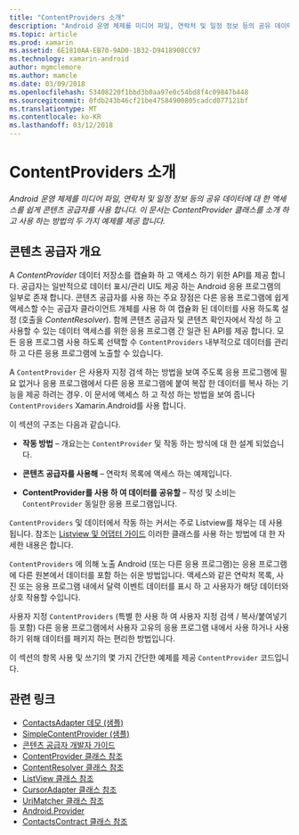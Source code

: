 ```yaml
---
title: "ContentProviders 소개"
description: "Android 운영 체제를 미디어 파일, 연락처 및 일정 정보 등의 공유 데이터에 대 한 액세스를 쉽게 콘텐츠 공급자를 사용 합니다. 이 문서는 ContentProvider 클래스를 소개 하 고 사용 하는 방법의 두 가지 예제를 제공 합니다."
ms.topic: article
ms.prod: xamarin
ms.assetid: 6E1810AA-EB70-9AD0-1B32-D9418908CC97
ms.technology: xamarin-android
author: mgmclemore
ms.author: mamcle
ms.date: 03/09/2018
ms.openlocfilehash: 53408220f1bbd3b0aa97e0c54bd8f4c09847b448
ms.sourcegitcommit: 0fdb243b46cf21be47584900805cadcd077121bf
ms.translationtype: MT
ms.contentlocale: ko-KR
ms.lasthandoff: 03/12/2018
---
```

# <a name="intro-to-contentproviders"></a>ContentProviders 소개

_Android 운영 체제를 미디어 파일, 연락처 및 일정 정보 등의 공유 데이터에 대 한 액세스를 쉽게 콘텐츠 공급자를 사용 합니다. 이 문서는 ContentProvider 클래스를 소개 하 고 사용 하는 방법의 두 가지 예제를 제공 합니다._


## <a name="content-providers-overview"></a>콘텐츠 공급자 개요

A *ContentProvider* 데이터 저장소를 캡슐화 하 고 액세스 하기 위한 API를 제공 합니다. 공급자는 일반적으로 데이터 표시/관리 UI도 제공 하는 Android 응용 프로그램의 일부로 존재 합니다. 콘텐츠 공급자를 사용 하는 주요 장점은 다른 응용 프로그램에 쉽게 액세스할 수는 공급자 클라이언트 개체를 사용 하 여 캡슐화 된 데이터를 사용 하도록 설정 (호출을 *ContentResolver*). 함께 콘텐츠 공급자 및 콘텐츠 확인자에서 작성 하 고 사용할 수 있는 데이터 액세스를 위한 응용 프로그램 간 일관 된 API를 제공 합니다. 모든 응용 프로그램 사용 하도록 선택할 수 `ContentProviders` 내부적으로 데이터를 관리 하 고 다른 응용 프로그램에 노출할 수 있습니다.

A `ContentProvider` 은 사용자 지정 검색 하는 방법을 보여 주도록 응용 프로그램에 필요 없거나 응용 프로그램에서 다른 응용 프로그램에 붙여 복잡 한 데이터를 복사 하는 기능을 제공 하려는 경우. 이 문서에 액세스 하 고 작성 하는 방법을 보여 줍니다 `ContentProviders` Xamarin.Android를 사용 합니다.

이 섹션의 구조는 다음과 같습니다.

- **작동 방법** &ndash; 개요는는 `ContentProvider` 및 작동 하는 방식에 대 한 설계 되었습니다.

- **콘텐츠 공급자를 사용해** &ndash; 연락처 목록에 액세스 하는 예제입니다.

- **ContentProvider를 사용 하 여 데이터를 공유할** &ndash; 작성 및 소비는 `ContentProvider` 동일한 응용 프로그램입니다.

`ContentProviders` 및 데이터에서 작동 하는 커서는 주로 Listview를 채우는 데 사용 됩니다. 참조는 [Listview 및 어댑터 가이드](~/android/user-interface/layouts/list-view/index.md) 이러한 클래스를 사용 하는 방법에 대 한 자세한 내용은 합니다.

`ContentProviders` 에 의해 노출 Android (또는 다른 응용 프로그램)는 응용 프로그램에 다른 원본에서 데이터를 포함 하는 쉬운 방법입니다. 액세스와 같은 연락처 목록, 사진 또는 응용 프로그램 내에서 달력 이벤트 데이터를 표시 하 고 사용자가 해당 데이터와 상호 작용할 수입니다.

사용자 지정 `ContentProviders` (특별 한 사용 하 여 사용자 지정 검색 / 복사/붙여넣기 등 포함) 다른 응용 프로그램에서 사용자 고유의 응용 프로그램 내에서 사용 하거나 사용 하기 위해 데이터를 패키지 하는 편리한 방법입니다.

이 섹션의 항목 사용 및 쓰기의 몇 가지 간단한 예제를 제공 `ContentProvider` 코드입니다.



## <a name="related-links"></a>관련 링크

- [ContactsAdapter 데모 (샘플)](https://developer.xamarin.com/samples/monodroid/PlatformFeatures/ContactsAdapterDemo/)
- [SimpleContentProvider (샘플)](https://developer.xamarin.com/samples/monodroid/PlatformFeatures/SimpleContentProvider)
- [콘텐츠 공급자 개발자 가이드](http://developer.android.com/guide/topics/providers/content-providers.html)
- [ContentProvider 클래스 참조](https://developer.xamarin.com/api/type/Android.Content.ContentProvider/)
- [ContentResolver 클래스 참조](https://developer.xamarin.com/api/type/Android.Content.ContentResolver/)
- [ListView 클래스 참조](https://developer.xamarin.com/api/type/Android.Widget.ListView/)
- [CursorAdapter 클래스 참조](https://developer.xamarin.com/api/type/Android.Widget.CursorAdapter/)
- [UriMatcher 클래스 참조](https://developer.xamarin.com/api/type/Android.Content.UriMatcher/)
- [Android.Provider](https://developer.xamarin.com/api/namespace/Android.Provider/)
- [ContactsContract 클래스 참조](https://developer.xamarin.com/api/type/Android.Provider.ContactsContract/)
